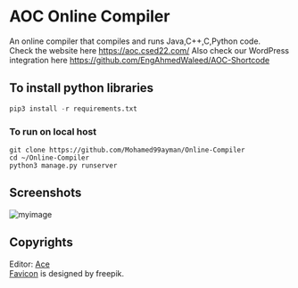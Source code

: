 

# AOC Online Compiler
An online compiler that compiles and runs Java,C++,C,Python code.  
Check the website here https://aoc.csed22.com/
Also check our WordPress integration here https://github.com/EngAhmedWaleed/AOC-Shortcode

## To install python libraries
```python
pip3 install -r requirements.txt
```

### To run on local host
	git clone https://github.com/Mohamed99ayman/Online-Compiler
	cd ~/Online-Compiler
	python3 manage.py runserver

## Screenshots ##
![myimage](https://user-images.githubusercontent.com/44615609/91636723-2b458800-ea03-11ea-81fa-c2320c25b952.gif)

## Copyrights ##
Editor: [Ace](https://github.com/ajaxorg/ace)  
[Favicon](https://www.freepik.com/free-vector/illustration-gear-doodle-icon_2606116.htm#page=1&query=gear&position=0) is designed by freepik.
